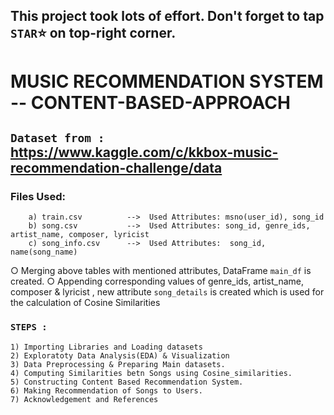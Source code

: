 ## This project took lots of effort. Don't forget to tap `STAR`⭐ on top-right corner.

# MUSIC RECOMMENDATION SYSTEM -- CONTENT-BASED-APPROACH 

## `Dataset from :` https://www.kaggle.com/c/kkbox-music-recommendation-challenge/data

  ### Files Used:          
        a) train.csv          -->  Used Attributes: msno(user_id), song_id
        b) song.csv           -->  Used Attributes: song_id, genre_ids, artist_name, composer, lyricist
        c) song_info.csv      -->  Used Attributes:  song_id, name(song_name)
        
   ○ Merging above tables with mentioned attributes, DataFrame `main_df` is created.
   ○ Appending corresponding values of genre_ids, artist_name, composer & lyricist , new attribute `song_details` is created which is used for the calculation of Cosine       Similarities
            
### `STEPS : `

    1) Importing Libraries and Loading datasets
    2) Exploratoty Data Analysis(EDA) & Visualization
    3) Data Preprocessing & Preparing Main datasets.
    4) Computing Similarities betn Songs using Cosine_similarities.
    5) Constructing Content Based Recommendation System.
    6) Making Recommendation of Songs to Users.
    7) Acknowledgement and References
